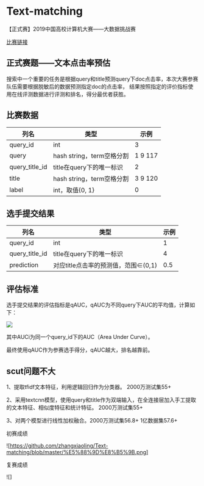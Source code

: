 # Text-matching
【正式赛】2019中国高校计算机大赛——大数据挑战赛

[比赛链接](https://www.kesci.com/home/competition/5cc51043f71088002c5b8840/content/1)

正式赛题——文本点击率预估
----------------------
搜索中一个重要的任务是根据query和title预测query下doc点击率，本次大赛参赛队伍需要根据脱敏后的数据预测指定doc的点击率，
结果按照指定的评价指标使用在线评测数据进行评测和排名，得分最优者获胜。

比赛数据
---------
|列名|	类型 | 示例|
|-----|-----|-----|
|query_id|int| 3|
|query |hash string，term空格分割| 1 9 117|
|query_title_id|	title在query下的唯一标识	|2|
|title |hash string，term空格分割 |3 9 120|
|label| int，取值{0, 1}| 0|

选手提交结果
-----------
|列名	|类型| 示例|
|------|------|------|
|query_id |int |1|
|query_title_id	|title在query下的唯一标识|	4|
|prediction	|对应title点击率的预测值，范围∈(0,1)|	0.5|

评估标准
-----------
选手提交结果的评估指标是qAUC，qAUC为不同query下AUC的平均值，计算如下：

![](https://cdn.kesci.com/upload/images/ps2bm1iwq.png?imageView2/0/w/400/h/400)

其中AUCi为同一个query_id下的AUC（Area Under Curve）。

最终使用qAUC作为参赛选手得分，qAUC越大，排名越靠前。

scut问题不大
------------
1、提取tfidf文本特征，利用逻辑回归作为分类器。 2000万测试集55+

2、采用textcnn模型，使用query和title作为双端输入，在全连接层加入手工提取的文本特征、相似度特征和统计特征。 2000万测试集55+

3、对两个模型进行线性加权融合。2000万测试集56.8+ 1亿数据集57.6+

初赛成绩

![https://github.com/zhangxiaoling/Text-matching/blob/master/%E5%88%9D%E8%B5%9B.png]

复赛成绩

![]
